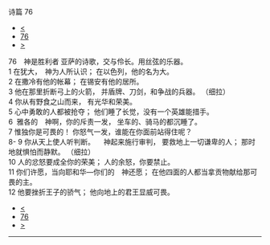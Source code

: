 ﻿





 诗篇 76




* [<](bible/PSA075.md)
* [76](bible/PSA.md)
* [>](bible/PSA077.md)



 
76　神是胜利者 亚萨的诗歌，交与伶长。用丝弦的乐器。  
1 在犹大，　神为人所认识； 在以色列，他的名为大。  
2 在撒冷有他的帐幕； 在锡安有他的居所。  
3 他在那里折断弓上的火箭， 并盾牌、刀剑，和争战的兵器。 （细拉）      
4 你从有野食之山而来， 有光华和荣美。  
5 心中勇敢的人都被抢夺； 他们睡了长觉，没有一个英雄能措手。  
6  雅各的　神啊，你的斥责一发， 坐车的、骑马的都沉睡了。     
7 惟独你是可畏的！ 你怒气一发，谁能在你面前站得住呢？  
8-
9 你从天上使人听判断。 　神起来施行审判， 要救地上一切谦卑的人； 那时地就惧怕而静默。 （细拉）      
10 人的忿怒要成全你的荣美； 人的余怒，你要禁止。  
11 你们许愿，当向耶和华—你们的　神还愿； 在他四面的人都当拿贡物献给那可畏的主。  
12 他要挫折王子的骄气； 他向地上的君王显威可畏。 
* [<](bible/PSA075.md)
* [76](bible/PSA.md)
* [>](bible/PSA077.md)





---









